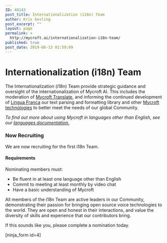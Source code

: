 ```yaml
---
ID: 48143
post_title: Internationalization (i18n) Team
author: Kris Gesling
post_excerpt: ""
layout: page
permalink: >
  http://mycroft.ai/internationalization-i18n-team/
published: true
post_date: 2019-06-13 01:59:09
---
```

<h1>Internationalization (i18n) Team</h1>
The Internationalization (i18n) Team provide strategic guidance and oversight of the internationalization of Mycroft AI. This includes the moderation of <a href="https://translate.mycroft.ai">Mycroft Translate</a>, and informing the continued development of <a href="https://github.com/MycroftAI/lingua-franca">Lingua Franca</a> our text parsing and formatting library and other <a href="https://mycroft.ai/initiatives/">Mycroft technologies</a> to better meet the needs of our global Community.

<em>To find out more about using Mycroft in languages other than English, see our <a href="https://mycroft.ai/documentation/languages/">languages documentation.</a></em>
<h3>Now Recruiting</h3>
We are now recruiting for the first i18n Team.
<h4>Requirements</h4>
Nominating members must:
<ul>
 	<li>Be fluent in at least one language other than English</li>
 	<li>Commit to meeting at least monthly by video chat</li>
 	<li>Have a basic understanding of Mycroft</li>
</ul>
All members of the i18n Team are active leaders in our Community, demonstrating their passion for bringing open source voice technologies to the world. They are open and honest in their interactions, and value the diversity of skills and experience that our contributors bring.

If this sounds like you, please complete a nomination today.

[ninja_form id=4]

&nbsp;